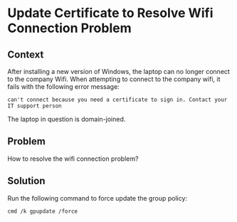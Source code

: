 # Update Certificate to Resolve Wifi Connection Problem

## Context

After installing a new version of Windows, the laptop can no longer connect to the company Wifi. When attempting to connect to the company wifi, it fails with the following error message:

```
can't connect because you need a certificate to sign in. Contact your IT support person
```

The laptop in question is domain-joined.

## Problem

How to resolve the wifi connection problem?

## Solution

Run the following command to force update the group policy:

```
cmd /k gpupdate /force
```
